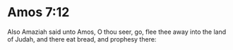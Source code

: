 # Amos 7:12

Also Amaziah said unto Amos, O thou seer, go, flee thee away into the land of Judah, and there eat bread, and prophesy there: